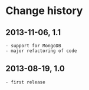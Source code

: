 Change history
==============


2013-11-06, 1.1 
---------------

    - support for MongoDB
    - major refactoring of code

2013-08-19, 1.0
---------------

    - first release
